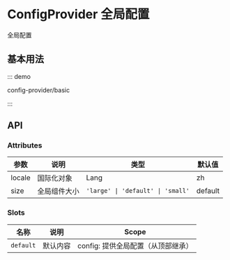 # ConfigProvider 全局配置

全局配置

## 基本用法

::: demo

config-provider/basic

:::

## API

### Attributes

| 参数   | 说明         | 类型                              | 默认值  |
| ------ | ------------ | --------------------------------- | ------- |
| locale | 国际化对象   | Lang                              | zh      |
| size   | 全局组件大小 | `'large' \| 'default' \| 'small'` | default |

### Slots

| 名称      | 说明     | Scope                              |
| --------- | -------- | ---------------------------------- |
| `default` | 默认内容 | config: 提供全局配置（从顶部继承） |
